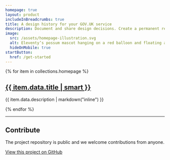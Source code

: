 ```yaml
---
homepage: true
layout: product
includeInBreadcrumbs: true
title: A design history for your GOV.UK service
description: Document and share design decisions. Create a permanent record of how your service has developed over time.
image:
  src: /assets/homepage-illustration.svg
  alt: Eleventy’s possum mascot hanging on a red balloon and floating above a laptop.
  hideOnMobile: true
startButton:
  href: /get-started
---
```


<div class="govuk-grid-row">
{% for item in collections.homepage %}
  <section class="govuk-grid-column-one-third-from-desktop govuk-!-margin-bottom-8">
    <h2 class="govuk-heading-m govuk-!-margin-bottom-2">
      <a class="govuk-link--no-visited-state" href="{{ item.url }}">{{ item.data.title | smart }}</a>
    </h2>
    <p class="govuk-body">{{ item.data.description | markdown("inline") }}</p>
  </section>
{% endfor %}
  <section class="govuk-grid-column-full">
    <hr class="govuk-section-break govuk-section-break--visible govuk-section-break--xl govuk-!-margin-top-0">
    <h2 class="govuk-heading-m">Contribute</h2>
    <p class="govuk-body">The project repository is public and we welcome contributions from anyone.</p>
    <p class="govuk-body"><a class="govuk-link govuk-link--no-visited-state" href="https://github.com/x-govuk/govuk-design-history-template">View this project on GitHub</a></p>
  </section>
</div>
